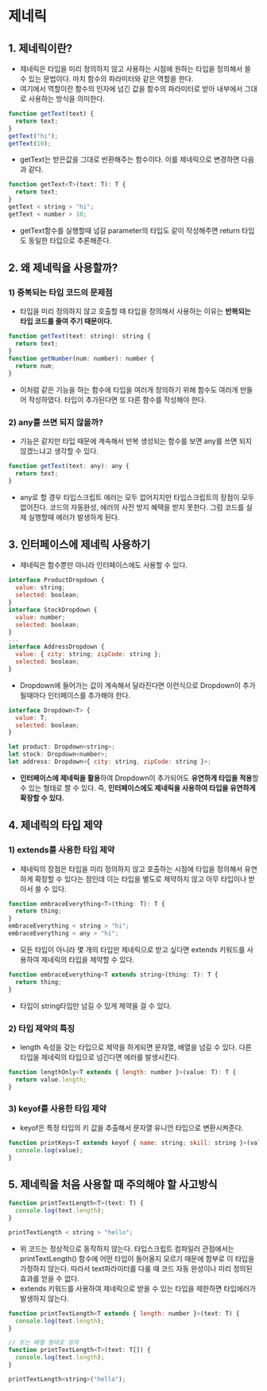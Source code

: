 # 제네릭

## **1. 제네릭이란?**

- 제네릭은 타입을 미리 정의하지 않고 사용하는 시점에 원하는 타입을 정의해서 쓸 수 있는 문법이다. 마치 함수의 파라미터와 같은 역할을 한다.
- 여기에서 역할이란 함수의 인자에 넘긴 값을 함수의 파라미터로 받아 내부에서 그대로 사용하는 방식을 의미한다.

```jsx
function getText(text) {
  return text;
}
getText("hi");
getText(10);
```

- getText는 받은값을 그대로 반환해주는 함수이다. 이를 제네릭으로 변경하면 다음과 같다.

```jsx
function getText<T>(text: T): T {
  return text;
}
getText < string > "hi";
getText < number > 10;
```

- getText함수를 실행할때 넘길 parameter의 타입도 같이 작성해주면 return 타입도 동일한 타입으로 추론해준다.

## **2. 왜 제네릭을 사용할까?**

### **1) 중복되는 타입 코드의 문제점**

- 타입을 미리 정의하지 않고 호출할 때 타입을 정의해서 사용하는 이유는 **반복되는 타입 코드를 줄여 주기 때문이다.**

```jsx
function getText(text: string): string {
  return text;
}
function getNumber(num: number): number {
  return num;
}
```

- 이처럼 같은 기능을 하는 함수에 타입을 여러개 정의하기 위해 함수도 여러개 만들어 작성하였다. 타입이 추가된다면 또 다른 함수를 작성해야 한다.

### 2) **any를 쓰면 되지 않을까?**

- 기능은 같지만 타입 때문에 계속해서 반복 생성되는 함수를 보면 any를 쓰면 되지 않겠느냐고 생각할 수 있다.

```jsx
function getText(text: any): any {
  return text;
}
```

- any로 할 경우 타입스크립트 에러는 모두 없어지지만 타입스크립트의 장점이 모두 없어진다. 코드의 자동완성, 에러의 사전 방지 혜택을 받지 못한다. 그럼 코드를 실제 실행할때 에러가 발생하게 된다.

## **3. 인터페이스에 제네릭 사용하기**

- 제네릭은 함수뿐만 아니라 인터페이스에도 사용할 수 있다.

```jsx
interface ProductDropdown {
  value: string;
  selected: boolean;
}
interface StockDropdown {
  value: number;
  selected: boolean;
}
...
interface AddressDropdown {
  value: { city: string; zipCode: string };
  selected: boolean;
}
```

- Dropdown에 들어가는 값이 계속해서 달라진다면 이런식으로 Dropdown이 추가될때마다 인터페이스를 추가해야 한다.

```jsx
interface Dropdown<T> {
  value: T;
  selected: boolean;
}

let product: Dropdown<string>;
let stock: Dropdown<number>;
let address: Dropdown<{ city: string, zipCode: string }>;
```

- **인터페이스에 제네릭을 활용**하여 Dropdown이 추가되어도 **유연하게 타입을 적용**할 수 있는 형태로 짤 수 있다. 즉, **인터페이스에도 제네릭을 사용하여 타입을 유연하게 확장할 수 있다.**

## **4. 제네릭의 타입 제약**

### **1) extends를 사용한 타입 제약**

- 제네릭의 장점은 타입을 미리 정의하지 않고 호출하는 시점에 타입을 정의해서 유연하게 확장할 수 있다는 점인데 이는 타입을 별도로 제약하지 않고 아무 타입이나 받아서 쓸 수 있다.

```jsx
function embraceEverything<T>(thing: T): T {
  return thing;
}
embraceEverything < string > "hi";
embraceEverything < any > "hi";
```

- 모든 타입이 아니라 몇 개의 타입만 제네릭으로 받고 싶다면 extends 키워드를 사용하여 제네릭의 타입을 제약할 수 있다.

```jsx
function embraceEverything<T extends string>(thing: T): T {
  return thing;
}
```

- 타입이 string타입만 넘길 수 있게 제약을 걸 수 있다.

### 2) **타입 제약의 특징**

- length 속성을 갖는 타입으로 제약을 하게되면 문자열, 배열을 넘길 수 있다. 다른 타입을 제네릭의 타입으로 넘긴다면 에러를 발생시킨다.

```jsx
function lengthOnly<T extends { length: number }>(value: T): T {
  return value.length;
}
```

### 3) **keyof를 사용한 타입 제약**

- keyof은 특정 타입의 키 값을 추출해서 문자열 유니언 타입으로 변환시켜준다.

```jsx
function printKeys<T extends keyof { name: string; skill: string }>(value: T) {
  console.log(value);
}
```

## **5. 제네릭을 처음 사용할 때 주의해야 할 사고방식**

```jsx
function printTextLength<T>(text: T) {
  console.log(text.length);
}

printTextLength < string > "hello";
```

- 위 코드는 정상적으로 동작하지 않는다. 타입스크립트 컴파일러 관점에서는 printTextLength() 함수에 어떤 타입이 들어올지 모르기 때문에 함부로 이 타입을 가정하지 않는다. 따라서 text파라미터를 다룰 때 코드 자동 완성이나 미리 정의된 효과를 얻을 수 없다.
- extends 키워드를 사용하여 제네릭으로 받을 수 있는 타입을 제한하면 타입에러가 발생하지 않는다.

```jsx
function printTextLength<T extends { length: number }>(text: T) {
  console.log(text.length);
}

// 또는 배열 형태로 정의
function printTextLength<T>(text: T[]) {
  console.log(text.length);
}

printTextLength<string>("hello");
```
